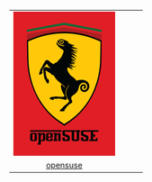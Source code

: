 |  |  |  |  |
| :---: | :---: | :---: | :---: |
| ![opensuse](.meta/thumbnails/opensuse.png) |
| [opensuse](distro/opensuse/opensuse.png) |
